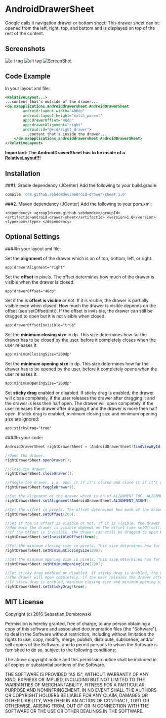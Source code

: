 # AndroidDrawerSheet

Google calls it navigation drawer or bottom sheet: This drawer sheet can be opened from the left, right, top, and bottom and is displayed on top of the rest of the content.

## Screenshots

![alt tag](https://cloud.githubusercontent.com/assets/12089383/12970453/e2a35326-d043-11e5-8b1b-5b6659f6ed83.png)
![alt tag](https://cloud.githubusercontent.com/assets/12089383/12970454/e2bb070a-d043-11e5-8a13-8e56185ed9fd.png)
[![ScreenShot](https://cloud.githubusercontent.com/assets/12089383/12970455/e2be30ba-d043-11e5-9cbb-d3e52832ef1c.png)](https://youtu.be/AGe-LnhXk-g)

## Code Example

In your layout xml file:
```xml
<RelativeLayout...>
...content that's outside of the drawer...
<de.mxapplications.androiddrawersheet.AndroidDrawerSheet
        android:layout_width="400dp"
        android:layout_height="match_parent"
        app:drawerOffset="48dp"
        app:drawerAlignment="right"
        android:id="@+id/right_drawer">
        ...content that's inside the drawer...
    </de.mxapplications.androiddrawersheet.AndroidDrawerSheet>
</RelativeLayout>
```
**Important: The AndroidDrawerSheet has to be inside of a RelativeLayout!!!**

## Installation

###1. Gradle dependency (JCenter)
Add the following to your build.gradle:
```gradle
compile 'com.github.sebdomdev:android-drawer-sheet:1.0'
```
###2. Maven dependency (JCenter)
Add the following to your pom.xml:
```maven
<dependency> <groupId>com.github.sebdomdev</groupId> <artifactId>android-drawer-sheet</artifactId> <version>1.0</version> <type>pom</type> </dependency>
```

## Optional Settings

####In your layout xml file:

Set the **alignment** of the drawer which is on of top, bottom, left, or right:
```xml
app:drawerAlignment="right"
```

Set the **offset** in pixels. The offset determines how much of the drawer is visible when the drawer is closed:
```xml
app:drawerOffset="48dp"
```

Set if the is **offset is visible** or not. If it is visible, the drawer is partially visible even when closed.
How much the drawer is visible depends on the offset (see setOffset(int)).
If the offset is invisible, the drawer can still be dragged to open but it is not visible when closed:
```xml
app:drawerOffsetInvisible="true"
```

Set the **minimum closing size** in dp. This size determines how far the drawer has to be closed by the user, before it completely closes when the user releases it:
```xml
app:minimumClosingSize="200dp"
```

Set the **minimum opening size** in dp. This size determines how far the drawer has to be opened by the user, before it completely opens when the user releases it:
```xml
app:minimumOpeningSize="200dp"
```

Set **sticky drag** enabled or disabled. If sticky drag is enabled, the drawer will close completely, if the user releases the drawer after dragging it and the drawer is less then half open.
The drawer will open completely, if the user releases the drawer after dragging it and the drawer is more then half open.
If stick drag is enabled, minimum closing size and minimum opening size are ignored:
```xml
app:stickyDrag="true"
```

####In your code:
```java
AndroidDrawerSheet rightDrawerSheet = (AndroidDrawerSheet)findViewById(R.id.right_drawer);

//Open the drawer.
rightDrawerSheet.openDrawer();

//Close the drawer.
rightDrawerSheet.closeDrawer();

//Toogle the drawer, i.e. open it if it's closed and close it if it's open
rightDrawerSheet.toggleDrawer();

//Set the alignment of the drawer which is on of ALIGNMENT_TOP, ALIGNMENT_LEFT, ALIGNMENT_RIGHT, or ALIGNMENT_BOTTOM.
rightDrawerSheet.setAlignment(AndroidDrawerSheet.ALIGNMENT_RIGHT);

//Set the offset in pixels. The offset determines how much of the drawer is visible when the drawer is closed.
rightDrawerSheet.setOffset(200);

//Set if the is offset is visible or not. If it is visible, the drawer is partially visible even when closed.
//How much the drawer is visible depends on the offset (see setOffset(int)).
//If the offset is invisible, the drawer can still be dragged to open but it is not visible when closed.
rightDrawerSheet.setInvisibleOffset(true);

//Set the minimum closing size in pixels. This size determines how far the drawer has to be closed by the user, before it completely closes when the user releases it.
rightDrawerSheet.setMinimumClosingSize(200);

//Set the minimum opening size in pixels. This size determines how far the drawer has to be opened by the user, before it completely opens when the user releases it.
rightDrawerSheet.setMinimumOpeningSize(200);

//Set sticky drag enabled or disabled. If sticky drag is enabled, the drawer will close completely, if the user releases the drawer after dragging it and the drawer is less then half open.
//The drawer will open completely, if the user releases the drawer after dragging it and the drawer is more then half open.
//If stick drag is enabled, minimum closing size and minimum opening size are ignored.
rightDrawerSheet.setStickyDrag(true);
 ```

## MIT License

Copyright (c) 2016 Sebastian Dombrowski

Permission is hereby granted, free of charge, to any person obtaining a copy of this software and associated documentation files (the "Software"), to deal in the Software without restriction, including without limitation the rights to use, copy, modify, merge, publish, distribute, sublicense, and/or sell copies of the Software, and to permit persons to whom the Software is furnished to do so, subject to the following conditions:

The above copyright notice and this permission notice shall be included in all copies or substantial portions of the Software.

THE SOFTWARE IS PROVIDED "AS IS", WITHOUT WARRANTY OF ANY KIND, EXPRESS OR IMPLIED, INCLUDING BUT NOT LIMITED TO THE WARRANTIES OF MERCHANTABILITY, FITNESS FOR A PARTICULAR PURPOSE AND NONINFRINGEMENT. IN NO EVENT SHALL THE AUTHORS OR COPYRIGHT HOLDERS BE LIABLE FOR ANY CLAIM, DAMAGES OR OTHER LIABILITY, WHETHER IN AN ACTION OF CONTRACT, TORT OR OTHERWISE, ARISING FROM, OUT OF OR IN CONNECTION WITH THE SOFTWARE OR THE USE OR OTHER DEALINGS IN THE SOFTWARE.
